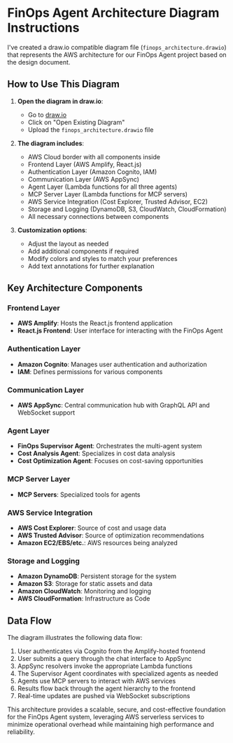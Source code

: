 # FinOps Agent Architecture Diagram Instructions

I've created a draw.io compatible diagram file (`finops_architecture.drawio`) that represents the AWS architecture for our FinOps Agent project based on the design document.

## How to Use This Diagram

1. **Open the diagram in draw.io**:
   - Go to [draw.io](https://app.diagrams.net/)
   - Click on "Open Existing Diagram"
   - Upload the `finops_architecture.drawio` file

2. **The diagram includes**:
   - AWS Cloud border with all components inside
   - Frontend Layer (AWS Amplify, React.js)
   - Authentication Layer (Amazon Cognito, IAM)
   - Communication Layer (AWS AppSync)
   - Agent Layer (Lambda functions for all three agents)
   - MCP Server Layer (Lambda functions for MCP servers)
   - AWS Service Integration (Cost Explorer, Trusted Advisor, EC2)
   - Storage and Logging (DynamoDB, S3, CloudWatch, CloudFormation)
   - All necessary connections between components

3. **Customization options**:
   - Adjust the layout as needed
   - Add additional components if required
   - Modify colors and styles to match your preferences
   - Add text annotations for further explanation

## Key Architecture Components

### Frontend Layer
- **AWS Amplify**: Hosts the React.js frontend application
- **React.js Frontend**: User interface for interacting with the FinOps Agent

### Authentication Layer
- **Amazon Cognito**: Manages user authentication and authorization
- **IAM**: Defines permissions for various components

### Communication Layer
- **AWS AppSync**: Central communication hub with GraphQL API and WebSocket support

### Agent Layer
- **FinOps Supervisor Agent**: Orchestrates the multi-agent system
- **Cost Analysis Agent**: Specializes in cost data analysis
- **Cost Optimization Agent**: Focuses on cost-saving opportunities

### MCP Server Layer
- **MCP Servers**: Specialized tools for agents

### AWS Service Integration
- **AWS Cost Explorer**: Source of cost and usage data
- **AWS Trusted Advisor**: Source of optimization recommendations
- **Amazon EC2/EBS/etc.**: AWS resources being analyzed

### Storage and Logging
- **Amazon DynamoDB**: Persistent storage for the system
- **Amazon S3**: Storage for static assets and data
- **Amazon CloudWatch**: Monitoring and logging
- **AWS CloudFormation**: Infrastructure as Code

## Data Flow

The diagram illustrates the following data flow:

1. User authenticates via Cognito from the Amplify-hosted frontend
2. User submits a query through the chat interface to AppSync
3. AppSync resolvers invoke the appropriate Lambda functions
4. The Supervisor Agent coordinates with specialized agents as needed
5. Agents use MCP servers to interact with AWS services
6. Results flow back through the agent hierarchy to the frontend
7. Real-time updates are pushed via WebSocket subscriptions

This architecture provides a scalable, secure, and cost-effective foundation for the FinOps Agent system, leveraging AWS serverless services to minimize operational overhead while maintaining high performance and reliability.
